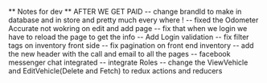 ** Notes for dev ** AFTER WE GET PAID
-- change brandId to make in database and in store and pretty much every where !
-- fixed the Odometer Accurate not wokring on edit and add page
-- fix that when we login we have to reload the page to get the info
-- Add Login validation
-- fix filter tags on inventory front side
-- fix pagination on front end inventory
-- add the new header with the call and email to all the pages
-- facebook messenger chat integrated
-- integrate Roles
-- change the ViewVehicle and EditVehicle(Delete and Fetch) to redux actions and reducers
